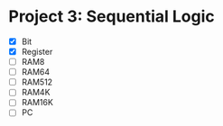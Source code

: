 # Project 3: Sequential Logic

- [x] Bit
- [x] Register
- [ ] RAM8
- [ ] RAM64
- [ ] RAM512
- [ ] RAM4K
- [ ] RAM16K
- [ ] PC
